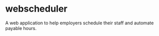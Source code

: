 # webscheduler
A web application to help employers schedule their staff and automate payable hours.

